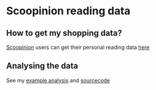 # Scoopinion reading data

## How to get my shopping data?

[Scoopinion](http://www.scoopinion.com/) users can get their personal reading data [here](https://www.scoopinion.com/blog/download-your-reading-data)

## Analysing the data

See my [example analysis](scoopinion_howiread.md) and [sourcecode](scoopinion_howiread.Rmd)

